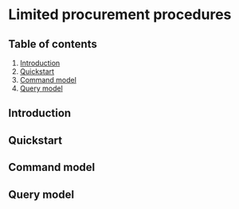 # Limited procurement procedures
## Table of contents

  1. [Introduction](#introduction)
  2. [Quickstart]()
  3. [Command model]()
  4. [Query model]()

## Introduction
## Quickstart
## Command model
## Query model

